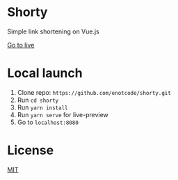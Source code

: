 # Shorty
 
Simple link shortening on Vue.js

[Go to live](https://myshortyapi.herokuapp.com/)

# Local launch

1. Clone repo: `https://github.com/enotcode/shorty.git`
2. Run `cd shorty`
3. Run `yarn install`
4. Run `yarn serve` for live-preview
5. Go to `localhost:8080`

# License

[MIT](LICENSE)

